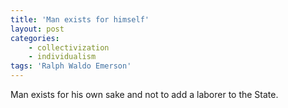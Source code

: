 ```yaml
---
title: 'Man exists for himself'
layout: post
categories:
    - collectivization
    - individualism
tags: 'Ralph Waldo Emerson'
---
```


Man exists for his own sake and not to add a laborer to the State.